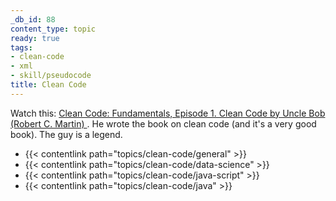 ```yaml
---
_db_id: 88
content_type: topic
ready: true
tags:
- clean-code
- xml
- skill/pseudocode
title: Clean Code
---
```


Watch this: [Clean Code: Fundamentals, Episode 1. Clean Code by Uncle Bob (Robert C. Martin)
](https://www.youtube.com/watch?v=Wibk0IfjfaI). He wrote the book on clean code (and it's a very good book). The guy is a legend.

- {{< contentlink path="topics/clean-code/general" >}}
- {{< contentlink path="topics/clean-code/data-science" >}}
- {{< contentlink path="topics/clean-code/java-script" >}}
- {{< contentlink path="topics/clean-code/java" >}}